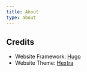```yaml
---
title: About
type: about
---
```


## Credits
- Website Framework: [Hugo](https://gohugo.io/) </li>
- Website Theme: [Hextra](https://imfing.github.io/hextra/) </li>
